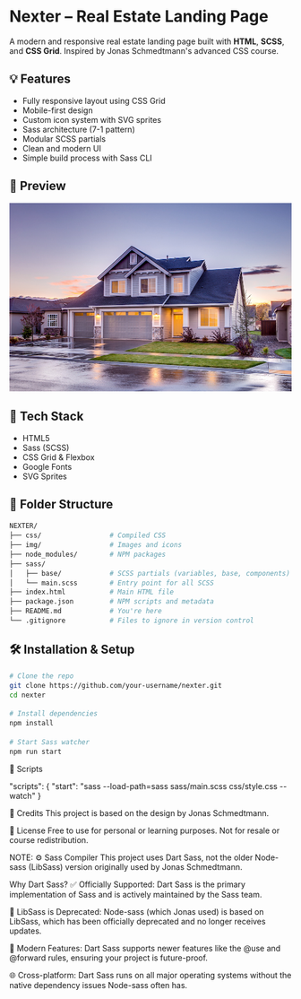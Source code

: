 # Nexter – Real Estate Landing Page

A modern and responsive real estate landing page built with **HTML**, **SCSS**, and **CSS Grid**. Inspired by Jonas Schmedtmann's advanced CSS course.

## 💡 Features

- Fully responsive layout using CSS Grid
- Mobile-first design
- Custom icon system with SVG sprites
- Sass architecture (7-1 pattern)
- Modular SCSS partials
- Clean and modern UI
- Simple build process with Sass CLI

## 📸 Preview

![Nexter Screenshot](img/house-1.jpeg)

## 🧱 Tech Stack

- HTML5
- Sass (SCSS)
- CSS Grid & Flexbox
- Google Fonts
- SVG Sprites

## 📁 Folder Structure

```bash
NEXTER/
├── css/                 # Compiled CSS
├── img/                 # Images and icons
├── node_modules/        # NPM packages
├── sass/
│   ├── base/            # SCSS partials (variables, base, components)
│   └── main.scss        # Entry point for all SCSS
├── index.html           # Main HTML file
├── package.json         # NPM scripts and metadata
├── README.md            # You're here
└── .gitignore           # Files to ignore in version control
```

## 🛠️ Installation & Setup

```bash
# Clone the repo
git clone https://github.com/your-username/nexter.git
cd nexter

# Install dependencies
npm install

# Start Sass watcher
npm run start

```

📝 Scripts

"scripts": {
"start": "sass --load-path=sass sass/main.scss css/style.css --watch"
}

🙌 Credits
This project is based on the design by Jonas Schmedtmann.

📄 License
Free to use for personal or learning purposes.
Not for resale or course redistribution.

NOTE: ⚙️ Sass Compiler
This project uses Dart Sass, not the older Node-sass (LibSass) version originally used by Jonas Schmedtmann.

Why Dart Sass?
✅ Officially Supported: Dart Sass is the primary implementation of Sass and is actively maintained by the Sass team.

🚫 LibSass is Deprecated: Node-sass (which Jonas used) is based on LibSass, which has been officially deprecated and no longer receives updates.

🧰 Modern Features: Dart Sass supports newer features like the @use and @forward rules, ensuring your project is future-proof.

🌐 Cross-platform: Dart Sass runs on all major operating systems without the native dependency issues Node-sass often has.
